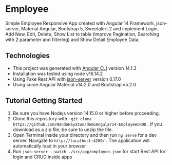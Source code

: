 # Employee
Simple Employee Responsive App created with Angular 14 Framework, json-server, Material Angular, Bootstrap 5, Sweetalert 2 and implement Login, Add New, Edit, Delete, Show List to table (improve Pagination, Searching with 2 parameter and filtering) and Show Detail Employee Data.

## Technologies
* This project was generated with [Angular CLI](https://github.com/angular/angular-cli) version 14.1.3 
* Installation was tested using node v16.14.2 
* Using Fake Rest API with [json-server](https://www.npmjs.com/package/json-server) version 0.17.0
* Using some Angular Material v14.2.0 and Bootstrap v5.2.0

## Tutorial Getting Started
1. Be sure you have Nodejs version 14.15.0 or higher before proceeding.
2. Clone this repository with :
 `git clone https://github.com/NandaHayatun/demoAngular14-EmployeeCRUD` . 
  If you download as a zip file, be sure to unzip the file.
3. Open Terminal inside your directory and then run `ng serve` for a dev server. Navigate to `http://localhost:4200/` . The application will automatically load in your browser 
4. Run `json-server --watch ./src/app/employee.json` for start Rest API for login and CRUD inside apps
